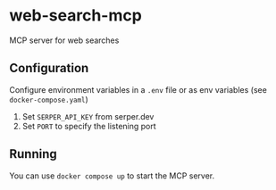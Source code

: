 # web-search-mcp
MCP server for web searches

## Configuration

Configure environment variables in a `.env` file or as env variables (see `docker-compose.yaml`)

1. Set `SERPER_API_KEY` from serper.dev
2. Set `PORT` to specify the listening port

## Running

You can use `docker compose up` to start the MCP server.

